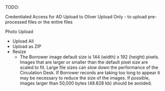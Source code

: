 TODO:

Credentialed Access for AD
Upload to Oliver
Upload Only - to upload pre-processed files or the entire files

Photo Upload
 - Upload All
 - Upload as ZIP
 - Resize
    -   The Borrower image default size is 144 (width) x 192 (height) pixels. Images that are larger or smaller than the default pixel size are scaled to fit. Large file sizes can slow down the performance of the Circulation Desk. If Borrower records are taking too long to appear it may be necessary to reduce the size of the images. If possible, images larger than 50,000 bytes (48.828 kb) should be avoided.